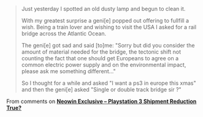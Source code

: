 

> Just yesterday I spotted an old dusty lamp and begun to clean it.
>
> With my greatest surprise a geni[e] popped out offering to fullfill a wish. Being a train lover and wishing to visit the USA I asked for a rail bridge across the Atlantic Ocean.
>
> The geni[e] got sad and said [to]me: "Sorry but did you consider the amount of material needed for the bridge, the tectonic shift not counting the
> fact that one should get Europeans to agree on a common electric power supply and on the environmental impact, please ask me something
> different..."
>
> So I thought for a while and asked "I want a ps3 in europe this xmas" and then the geni[e] asked "Single or double track bridge sir ?"

From comments on **[Neowin Exclusive &#8211; Playstation 3 Shipment Reduction True?](http://www.neowin.net/index.php?act=view&id=36041)**